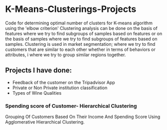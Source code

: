 # K-Means-Clusterings-Projects
Code for determining optimal number of clusters for K-means algorithm using the 'elbow criterion'
Clustering analysis can be done on the basis of features where we try to find subgroups of samples based on features or on the basis of samples where we try to find subgroups of features based on samples. Clustering is used in market segmentation; where we try to find customers that are similar to each other whether in terms of behaviors or attributes, i where we try to group similar regions together.

## Projects I have done: 
* Feedback of the customer on the Tripadvisor App
* Private or Non Private institution classification
* Types of Wine Qualities

### Spending score of Customer- Hierarchical Clustering

Grouping Of Customers Based On Their Income And Spending Score Using Agglomerative Hierarchical Clustering.
